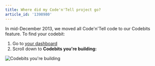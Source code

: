 ```yaml
---
title: Where did my Code'n'Tell project go?
article_id: '1398980'
---
```

In mid-December 2013, we moved all Code'n'Tell code to our Codebits feature. To find your codebit:

1. Go to [your dashboard](http://www.codecademy.com/dashboard)
2. Scroll down to **Codebits you're building:**

![Codebits you're building](https://raw.github.com/RyzacInc/help.codecademy.com/master/published/_assets/_img/where-did-my-code-n-tell-project-go.png)